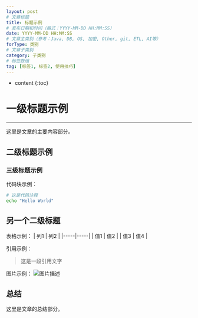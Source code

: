 ```yaml
---
layout: post
# 文章标题
title: 标题示例
# 发布日期和时间（格式：YYYY-MM-DD HH:MM:SS）
date: YYYY-MM-DD HH:MM:SS
# 文章主类别（参考：Java, DB, OS, 加密, Other, git, ETL, AI等）
forType: 类别
# 文章子类别
category: 子类别
# 标签数组
tag: [标签1, 标签2, 使用技巧]
---
```


* content
{:toc}

# 一级标题示例
---

这里是文章的主要内容部分。

## 二级标题示例

### 三级标题示例

代码块示例：
```bash
# 这是代码注释
echo "Hello World"
```

## 另一个二级标题

表格示例：
| 列1 | 列2 |
|-----|-----|
| 值1 | 值2 |
| 值3 | 值4 |

引用示例：
> 这是一段引用文字

图片示例：
![图片描述](/styles/images/example.jpg)

## 总结

这里是文章的总结部分。